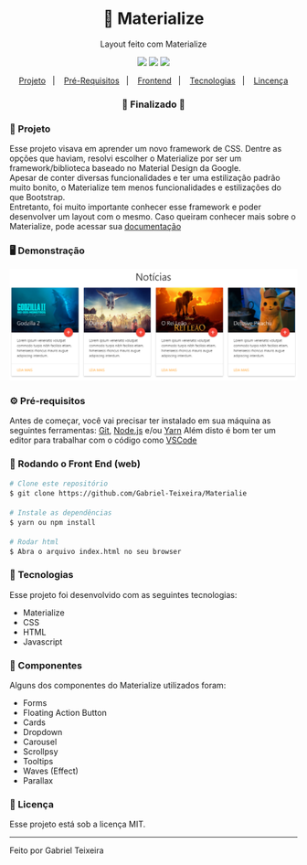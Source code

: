 <h1 align="center">
    🚀 Materialize
</h1>
<p align="center">Layout feito com Materialize</p>

<p align="center">
  <img src="https://img.shields.io/static/v1?label=materialize%20version&message=1.0.0&color=ee6e73" />
  <!--<img src="https://img.shields.io/badge/repo%20size-2.00%20MB-informational" />-->
  <img src="https://img.shields.io/badge/last%20commit-september-important" />
  <img src="https://img.shields.io/badge/license-MIT-success"/>
</p>

<p align="center">
  <a href="#-projeto">Projeto</a>&nbsp;&nbsp;&nbsp;|&nbsp;&nbsp;&nbsp;
  <a href="#-pré-requisitos">Pré-Requisitos</a>&nbsp;&nbsp;&nbsp;|&nbsp;&nbsp;&nbsp;
  <a href="#-rodando-o-front-end-web">Frontend</a>&nbsp;&nbsp;&nbsp;|&nbsp;&nbsp;&nbsp;
  <a href="#-tecnologias">Tecnologias</a>&nbsp;&nbsp;&nbsp;|&nbsp;&nbsp;&nbsp;
  <a href="#-licença">Lincença</a>
</p>

<h3 align="center"> 
🚧  Finalizado  🚧
</h3>

### 📖 Projeto
Esse projeto visava em aprender um novo framework de CSS. Dentre as opções que haviam, resolvi escolher o Materialize por ser um framework/biblioteca baseado no Material
Design da Google. 
<br>
Apesar de conter diversas funcionalidades e ter uma estilização padrão muito bonito, o Materialize tem menos funcionalidades e estilizações do que Bootstrap.
<br>
Entretanto, foi muito importante conhecer esse framework e poder desenvolver um layout com o mesmo. Caso queiram conhecer mais sobre o Materialize, pode acessar sua 
[documentação](https://materializecss.com/)

### 🖥 Demonstração
<img src="https://github.com/Gabriel-Teixeira/Materialize/blob/master/img/thumbnail.png" alt="Materialize" />

### ⚙ Pré-requisitos

Antes de começar, você vai precisar ter instalado em sua máquina as seguintes ferramentas:
[Git](https://git-scm.com), [Node.js](https://nodejs.org/en/) e/ou [Yarn](https://https://yarnpkg.com/) 
Além disto é bom ter um editor para trabalhar com o código como [VSCode](https://code.visualstudio.com/)

### 🎲 Rodando o Front End (web)

```bash
# Clone este repositório
$ git clone https://github.com/Gabriel-Teixeira/Materialie

# Instale as dependências
$ yarn ou npm install

# Rodar html
$ Abra o arquivo index.html no seu browser
```

### 🚀 Tecnologias

Esse projeto foi desenvolvido com as seguintes tecnologias:

- Materialize
- CSS
- HTML
- Javascript

### 📕 Componentes 

Alguns dos componentes do Materialize utilizados foram:

- Forms
- Floating Action Button
- Cards
- Dropdown
- Carousel
- Scrollpsy
- Tooltips
- Waves (Effect)
- Parallax


### 📝 Licença

Esse projeto está sob a licença MIT.

<hr/>

Feito por Gabriel Teixeira

